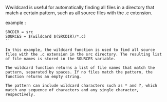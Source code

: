 

Wwildcard is useful for automatically finding all files in a directory that match a certain pattern, such as all source files with the .c extension.

example :

````
SRCDIR = src
SOURCES = $(wildcard $(SRCDIR)/*.c)
```

In this example, the wildcard function is used to find all source files with the .c extension in the src directory. The resulting list of file names is stored in the SOURCES variable.

The wildcard function returns a list of file names that match the pattern, separated by spaces. If no files match the pattern, the function returns an empty string.

The pattern can include wildcard characters such as * and ?, which match any sequence of characters and any single character, respectively.